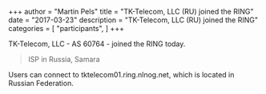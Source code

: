 +++
author = "Martin Pels"
title = "TK-Telecom, LLC (RU) joined the RING"
date = "2017-03-23"
description = "TK-Telecom, LLC (RU) joined the RING"
categories = [
    "participants",
]
+++

TK-Telecom, LLC - AS 60764 - joined the RING today.

> ISP in Russia, Samara

Users can connect to tktelecom01.ring.nlnog.net, which is located in Russian Federation.

